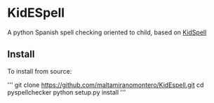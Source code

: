 # KidESpell

A python Spanish spell checking oriented to child, based on [KidSpell](https://aclanthology.org/2020.lrec-1.857/)

## Install

To install from source:

'''
git clone https://github.com/maltamiranomontero/KidEspell.git
cd pyspellchecker
python setup.py install
'''